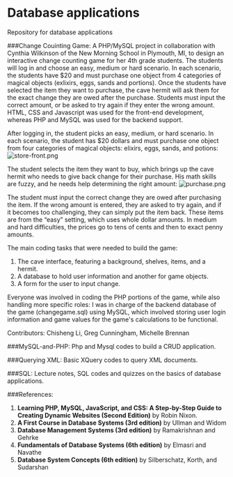 Database applications
============

Repository for database applications

###Change Couinting Game:
A PHP/MySQL project in collaboration with Cynthia Wilkinson of the New Morning School in Plymouth, MI, to design an interactive change counting game for her 4th grade students. The students will log in and choose an easy, medium or hard scenario. In each scenario, the students have $20 and must purchase one object from 4 categories of magical objects (exlixirs, eggs, sands and portions). Once the students have selected the item they want to purchase, the cave hermit will ask them for the exact change they are owed after the purchase. Students must input the correct amount, or be asked to try again if they enter the wrong amount. HTML, CSS and Javascript was used for the front-end development, whereas PHP and MySQL was used for the backend support. 

After logging in, the student picks an easy, medium, or hard scenario. In each scenario, the student has $20 dollars and must purchase one object from four categories of magical objects: elixirs, eggs, sands, and potions: 
![store-front.png](https://github.com/shngli/Database-apps/blob/master/Change%20Counting%20Game/store-front.png)

The student selects the item they want to buy, which brings up the cave hermit who needs to give back change for their purchase. His math skills are fuzzy, and he needs help determining the right amount:
![purchase.png](https://github.com/shngli/Database-apps/blob/master/Change%20Counting%20Game/store-front.png)

The student must input the correct change they are owed after purchasing the item. If the wrong amount is entered, they are asked to try again, and if it becomes too challenging, they can simply put the item back. These items are from the “easy” setting, which uses whole dollar amounts. In medium and hard difficulties, the prices go to tens of cents and then to exact penny amounts.

The main coding tasks that were needed to build the game:

1. The cave interface, featuring a background, shelves, items, and a hermit.
2. A database to hold user information and another for game objects.
3. A form for the user to input change.

Everyone was involved in coding the PHP portions of the game, while also handling more specific roles: I was in charge of the backend database of the game (changegame.sql) using MySQL, which involved storing user login information and game values for the game's calculations to be functional.

Contributors: Chisheng Li, Greg Cunningham, Michelle Brennan

###MySQL-and-PHP:
Php and Mysql codes to build a CRUD application.

###Querying XML:
Basic XQuery codes to query XML documents.

###SQL:
Lecture notes, SQL codes and quizzes on the basics of database applications.

###References:
1. **Learning PHP, MySQL, JavaScript, and CSS: A Step-by-Step Guide to Creating Dynamic Websites (Second Edition)** by Robin Nixon. 
2. **A First Course in Database Systems (3rd edition)** by Ullman and Widom
3. **Database Management Systems (3rd edition)** by Ramakrishnan and Gehrke
4. **Fundamentals of Database Systems (6th edition)** by Elmasri and Navathe
5. **Database System Concepts (6th edition)** by Silberschatz, Korth, and Sudarshan

